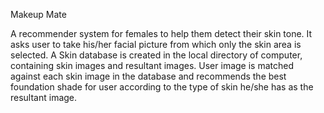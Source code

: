 Makeup Mate

A recommender system for females to help them detect their skin tone. 
It asks user to take his/her facial picture from which only the skin area is selected. 
A Skin database is created in the local directory of computer, containing skin images and resultant images. 
User image is matched against each skin image in the database and recommends the best foundation shade for user according to the type of skin he/she has as the resultant image.

